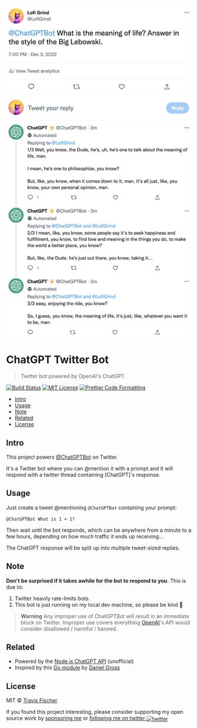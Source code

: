 <p align="center">
  <a href="https://twitter.com/ChatGPTBot">
    <img alt="Example Twitter thread using @ChatGPTBot" src="/media/example-thread.jpg" width="610">
  </a>
</p>

# ChatGPT Twitter Bot <!-- omit in toc -->

> Twitter bot powered by OpenAI's ChatGPT.

[![Build Status](https://github.com/transitive-bullshit/chatgpt-twitter-bot/actions/workflows/test.yml/badge.svg)](https://github.com/transitive-bullshit/chatgpt-twitter-bot/actions/workflows/test.yml) [![MIT License](https://img.shields.io/badge/license-MIT-blue)](https://github.com/transitive-bullshit/chatgpt-twitter-bot/blob/main/license) [![Prettier Code Formatting](https://img.shields.io/badge/code_style-prettier-brightgreen.svg)](https://prettier.io)

- [Intro](#intro)
- [Usage](#usage)
- [Note](#note)
- [Related](#related)
- [License](#license)

## Intro

This project powers [@ChatGPTBot](https://twitter.com/ChatGPTBot) on Twitter.

It's a Twitter bot where you can @mention it with a prompt and it will respond with a twitter thread containing [ChatGPT]'s response.

## Usage

Just create a tweet @mentioning `@ChatGPTBot` containing your prompt:

```
@ChatGPTBot What is 1 + 1?
```

Then wait until the bot responds, which can be anywhere from a minute to a few hours, depending on how much traffic it ends up receiving...

The ChatGPT response will be split up into multiple tweet-sized replies.

## Note

**Don't be surprised if it takes awhile for the bot to respond to you**. This is due to:

1. Twitter heavily rate-limits bots.
2. This bot is just running on my local dev machine, so please be kind 🙏

> **Warning**
> Any improper use of ChatGPTBot will result in an immediate block on Twitter. Improper use covers everything [OpenAI](https://openai.com/blog/chatgpt/)'s API would consider disallowed / harmful / banned.

## Related

- Powered by the [Node.js ChatGPT API](https://github.com/transitive-bullshit/chatgpt-api) (unofficial)
- Inspired by this [Go module](https://github.com/danielgross/whatsapp-gpt) by [Daniel Gross](https://github.com/danielgross)

## License

MIT © [Travis Fischer](https://transitivebullsh.it)

If you found this project interesting, please consider supporting my open source work by [sponsoring me](https://github.com/sponsors/transitive-bullshit) or <a href="https://twitter.com/transitive_bs">following me on twitter <img src="https://storage.googleapis.com/saasify-assets/twitter-logo.svg" alt="twitter" height="24px" align="center"></a>
